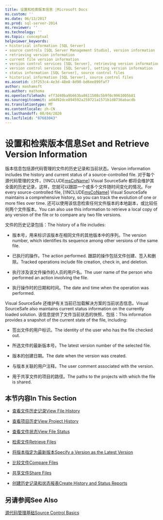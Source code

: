 ```yaml
---
title: 设置和检索版本信息 |Microsoft Docs
ms.custom: ''
ms.date: 06/13/2017
ms.prod: sql-server-2014
ms.reviewer: ''
ms.technology: ''
ms.topic: conceptual
helpviewer_keywords:
- historical information [SQL Server]
- source controls [SQL Server Management Studio], version information
- retrieving version information
- current file version information
- version control services [SQL Server], retrieving version information
- version control services [SQL Server], setting version information
- status information [SQL Server], source control files
- historical information [SQL Server], source control files
ms.assetid: c3f253c4-4e3d-48e8-8d90-bd6ee899faf7
author: mashamsft
ms.author: mathoma
ms.openlocfilehash: eff3d40ba9b663ba8611508c5b9f0c9961005b81
ms.sourcegitcommit: ad4d92dce894592a259721a1571b1d8736abacdb
ms.translationtype: MT
ms.contentlocale: zh-CN
ms.lasthandoff: 08/04/2020
ms.locfileid: "87683043"
---
```

# <a name="set-and-retrieve-version-information"></a><span data-ttu-id="69222-102">设置和检索版本信息</span><span class="sxs-lookup"><span data-stu-id="69222-102">Set and Retrieve Version Information</span></span>
  <span data-ttu-id="69222-103">版本信息包括源代码管理的文件的历史记录和当前状态。</span><span class="sxs-lookup"><span data-stu-id="69222-103">Version information includes the history and current status of a source-controlled file.</span></span> <span data-ttu-id="69222-104">对于每个源代码管理的文件，[!INCLUDE[msCoName](../includes/msconame-md.md)] Visual SourceSafe 都将会维护其全面的历史记录，这样，您就可以跟踪一个或多个文件随时间变化的情况。</span><span class="sxs-lookup"><span data-stu-id="69222-104">For every source-controlled file, [!INCLUDE[msCoName](../includes/msconame-md.md)] Visual SourceSafe maintains a comprehensive history, so you can track the evolution of one or more files over time.</span></span> <span data-ttu-id="69222-105">还可以使用该信息检索任何文件版本的本地副本，或比较任何两个文件版本。</span><span class="sxs-lookup"><span data-stu-id="69222-105">You can also use this information to retrieve a local copy of any version of the file or to compare any two file versions.</span></span>  
  
 <span data-ttu-id="69222-106">文件的历史记录包括：</span><span class="sxs-lookup"><span data-stu-id="69222-106">The history of a file includes:</span></span>  
  
-   <span data-ttu-id="69222-107">版本号，用来标识该版本在相同文件的其他版本中的序列。</span><span class="sxs-lookup"><span data-stu-id="69222-107">The version number, which identifies its sequence among other versions of the same file.</span></span>  
  
-   <span data-ttu-id="69222-108">已执行的操作。</span><span class="sxs-lookup"><span data-stu-id="69222-108">The action performed.</span></span> <span data-ttu-id="69222-109">跟踪的操作包括文件创建、签入和删除。</span><span class="sxs-lookup"><span data-stu-id="69222-109">Tracked operations include file creation, check in, and deletion.</span></span>  
  
-   <span data-ttu-id="69222-110">执行涉及该文件操作的人员的用户名。</span><span class="sxs-lookup"><span data-stu-id="69222-110">The user name of the person who performed an action involving the file.</span></span>  
  
-   <span data-ttu-id="69222-111">执行操作时的日期和时间。</span><span class="sxs-lookup"><span data-stu-id="69222-111">The date and time when the operation was performed.</span></span>  
  
 <span data-ttu-id="69222-112">Visual SourceSafe 还维护有关当前已加载解决方案的当前状态信息。</span><span class="sxs-lookup"><span data-stu-id="69222-112">Visual SourceSafe also maintains current status information on the currently loaded solution.</span></span> <span data-ttu-id="69222-113">该信息提供了文件当前状态的快照，包括：</span><span class="sxs-lookup"><span data-stu-id="69222-113">This information provides a snapshot of the current state of the file, including:</span></span>  
  
-   <span data-ttu-id="69222-114">签出文件的用户标识。</span><span class="sxs-lookup"><span data-stu-id="69222-114">The identity of the user who has the file checked out.</span></span>  
  
-   <span data-ttu-id="69222-115">所选文件的最新版本号。</span><span class="sxs-lookup"><span data-stu-id="69222-115">The latest version number of the selected file.</span></span>  
  
-   <span data-ttu-id="69222-116">版本的创建日期。</span><span class="sxs-lookup"><span data-stu-id="69222-116">The date when the version was created.</span></span>  
  
-   <span data-ttu-id="69222-117">与版本关联的用户注释。</span><span class="sxs-lookup"><span data-stu-id="69222-117">The user comment associated with the version.</span></span>  
  
-   <span data-ttu-id="69222-118">用于共享文件的项目的路径。</span><span class="sxs-lookup"><span data-stu-id="69222-118">The paths to the projects with which the file is shared.</span></span>  
  
## <a name="in-this-section"></a><span data-ttu-id="69222-119">本节内容</span><span class="sxs-lookup"><span data-stu-id="69222-119">In This Section</span></span>  
  
-   [<span data-ttu-id="69222-120">查看文件历史记录</span><span class="sxs-lookup"><span data-stu-id="69222-120">View File History</span></span>](../../2014/database-engine/view-file-history.md)  
  
-   [<span data-ttu-id="69222-121">查看项目历史</span><span class="sxs-lookup"><span data-stu-id="69222-121">View Project History</span></span>](../../2014/database-engine/view-project-history.md)  
  
-   [<span data-ttu-id="69222-122">查看文件状态</span><span class="sxs-lookup"><span data-stu-id="69222-122">View File Status</span></span>](../../2014/database-engine/view-file-status.md)  
  
-   [<span data-ttu-id="69222-123">检索文件</span><span class="sxs-lookup"><span data-stu-id="69222-123">Retrieve Files</span></span>](../../2014/database-engine/retrieve-files.md)  
  
-   [<span data-ttu-id="69222-124">将版本指定为最新版本</span><span class="sxs-lookup"><span data-stu-id="69222-124">Specify a Version as the Latest Version</span></span>](../../2014/database-engine/specify-a-version-as-the-latest-version.md)  
  
-   [<span data-ttu-id="69222-125">比较文件</span><span class="sxs-lookup"><span data-stu-id="69222-125">Compare Files</span></span>](../../2014/database-engine/compare-files.md)  
  
-   [<span data-ttu-id="69222-126">共享文件</span><span class="sxs-lookup"><span data-stu-id="69222-126">Share Files</span></span>](../../2014/database-engine/share-files.md)  
  
-   [<span data-ttu-id="69222-127">创建历史记录和状态报表</span><span class="sxs-lookup"><span data-stu-id="69222-127">Create History and Status Reports</span></span>](../../2014/database-engine/create-history-and-status-reports.md)  
  
## <a name="see-also"></a><span data-ttu-id="69222-128">另请参阅</span><span class="sxs-lookup"><span data-stu-id="69222-128">See Also</span></span>  
 [<span data-ttu-id="69222-129">源代码管理基础</span><span class="sxs-lookup"><span data-stu-id="69222-129">Source Control Basics</span></span>](../../2014/database-engine/source-control-basics.md)  
  
  
